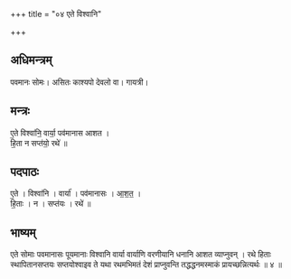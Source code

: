 +++
title = "०४ एते विश्वानि"

+++
## अधिमन्त्रम्
पवमानः सोमः। असितः काश्यपो देवलो वा। गायत्री।

## मन्त्रः
ए॒ते विश्वा॑नि॒ वार्या॒ पव॑मानास आशत ।  
हि॒ता न सप्त॑यो॒ रथे॑ ॥

## पदपाठः
ए॒ते । विश्वा॑नि । वार्या॑ । पव॑मानासः । आ॒श॒त॒ ।  
हि॒ताः । न । सप्त॑यः । रथे॑ ॥

## भाष्यम्
एते सोमाः पवमानासः पूयमानाः विश्वानि वार्या वार्याणि वरणीयानि धनानि आशत व्याप्नुवन् । रथे हिताः स्थापितानसप्तयः सप्तयोश्वाइव ते यथा रथमभिमतं देशं प्राप्नुवन्ति तद्धद्धनमस्माकं प्रायच्छन्नित्यर्थः ॥ ४ ॥